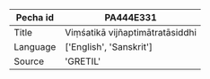 |Pecha id | PA444E331
| --- | --- 
|Title | Viṃśatikā vijñaptimātratāsiddhi 
|Language | ['English', 'Sanskrit']
|Source | 'GRETIL'